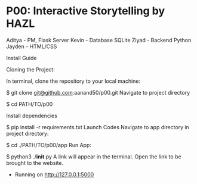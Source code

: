 # P00: Interactive Storytelling by HAZL
Aditya - PM, Flask Server
Kevin - Database SQLite
Ziyad - Backend Python
Jayden - HTML/CSS

Install Guide

Cloning the Project:

In terminal, clone the repository to your local machine:

 $ git clone git@github.com:aanand50/p00.git
Navigate to project directory

 $ cd PATH/TO/p00
 
Install dependencies

 $ pip install -r requirements.txt
Launch Codes
Navigate to app directory in project directory:

 $ cd ./PATH/TO/p00/app
Run App:

 $ python3 ./__init__.py
A link will appear in the terminal. Open the link to be brought to the website.

 * Running on http://127.0.0.1:5000
